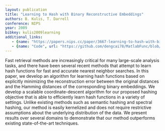 ```yaml
---
layout: publication
title: "Learning to Hash with Binary Reconstructive Embeddings"
authors: B. Kulis, T. Darrell
conference: NIPS
year: 2009
bibkey: kulis2009learning
additional_links:
   - {name: "https://papers.nips.cc/paper/3667-learning-to-hash-with-binary-reconstructive-embeddings.pdf"}
   - {name: "Code", url: "https://github.com/dengcai78/MatlabFunc/blob/master/ANNS/Hashing/Unsupervised/BRE.m"}
---
```

Fast retrieval methods are increasingly critical for many large-scale analysis tasks, and there have been
several recent methods that attempt to learn hash functions for fast and accurate nearest neighbor searches.
In this paper, we develop an algorithm for learning hash functions based on explicitly minimizing the
reconstruction error between the original distances and the Hamming distances of the corresponding binary
embeddings. We develop a scalable coordinate-descent algorithm for our proposed hashing objective that
is able to efficiently learn hash functions in a variety of settings. Unlike existing methods such as semantic
hashing and spectral hashing, our method is easily kernelized and does not require restrictive assumptions
about the underlying distribution of the data. We present results over several domains to demonstrate that
our method outperforms existing state-of-the-art techniques.
